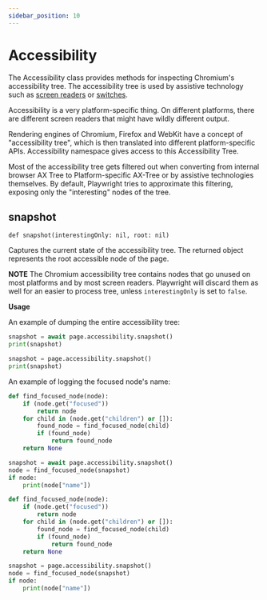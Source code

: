 ```yaml
---
sidebar_position: 10
---
```


# Accessibility

The Accessibility class provides methods for inspecting Chromium's accessibility tree. The accessibility tree is
used by assistive technology such as [screen readers](https://en.wikipedia.org/wiki/Screen_reader) or
[switches](https://en.wikipedia.org/wiki/Switch_access).

Accessibility is a very platform-specific thing. On different platforms, there are different screen readers that
might have wildly different output.

Rendering engines of Chromium, Firefox and WebKit have a concept of "accessibility tree", which is then translated
into different platform-specific APIs. Accessibility namespace gives access to this Accessibility Tree.

Most of the accessibility tree gets filtered out when converting from internal browser AX Tree to Platform-specific
AX-Tree or by assistive technologies themselves. By default, Playwright tries to approximate this filtering,
exposing only the "interesting" nodes of the tree.

## snapshot

```
def snapshot(interestingOnly: nil, root: nil)
```

Captures the current state of the accessibility tree. The returned object represents the root accessible node of
the page.

**NOTE** The Chromium accessibility tree contains nodes that go unused on most platforms and by most screen
readers. Playwright will discard them as well for an easier to process tree, unless `interestingOnly` is set to
`false`.

**Usage**

An example of dumping the entire accessibility tree:

```py title=example_d2caa2d871e91e70d303b96634b06cf6a7ab99de947c8510794204827f0f8a83.py
snapshot = await page.accessibility.snapshot()
print(snapshot)

```

```py title=example_321883625cabef121ccada23e807b2759d691bb929ba34843cc78a2219a71b10.py
snapshot = page.accessibility.snapshot()
print(snapshot)

```

An example of logging the focused node's name:

```py title=example_b21345cac0c9e7f5abb1ba36c1093be03c489d8fcdf4f018aecc07f062dee563.py
def find_focused_node(node):
    if (node.get("focused"))
        return node
    for child in (node.get("children") or []):
        found_node = find_focused_node(child)
        if (found_node)
            return found_node
    return None

snapshot = await page.accessibility.snapshot()
node = find_focused_node(snapshot)
if node:
    print(node["name"])

```

```py title=example_3f5026589176f924fc99775945d7919c977e8c88f9fd94771bbcf7156853b9a4.py
def find_focused_node(node):
    if (node.get("focused"))
        return node
    for child in (node.get("children") or []):
        found_node = find_focused_node(child)
        if (found_node)
            return found_node
    return None

snapshot = page.accessibility.snapshot()
node = find_focused_node(snapshot)
if node:
    print(node["name"])

```

